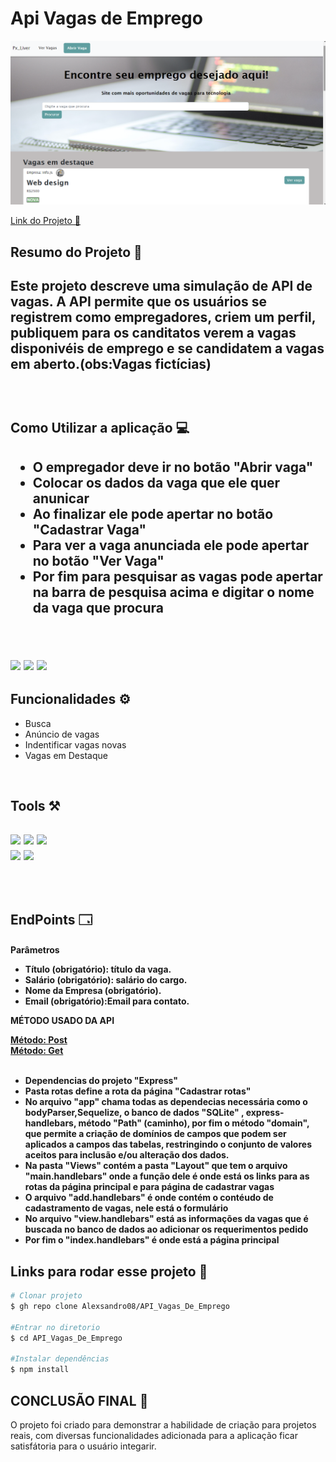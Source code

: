    <h1>Api Vagas de Emprego</h1>

<img src="./img/img.png"><br>

<a href="https://shy-moon-6673.fly.dev/" target="_blank">Link do Projeto 🔗</a><br>

<h2>Resumo do Projeto 🧾<h2>
<p>Este projeto descreve uma simulação de API de vagas. A API permite que os usuários se registrem como empregadores, criem um perfil, publiquem  para os canditatos verem a vagas disponivéis de emprego e se candidatem a vagas em aberto.(obs:Vagas fictícias)</p><br>


<h2>Como Utilizar a aplicação 💻<h2>
<ul>
    <li>O empregador deve ir no botão "Abrir vaga"</li>
    <li>Colocar os dados da vaga que ele quer anunicar</li>
    <li>Ao finalizar ele pode apertar no botão "Cadastrar Vaga"</li>
    <li>Para ver a vaga anunciada ele pode apertar no botão "Ver Vaga"</li>
    <li>Por fim para pesquisar as vagas pode apertar na barra de pesquisa acima e digitar o nome da vaga que procura</li>

    

</ul> <br>

<img src="./img/api03.gif"> <img src="./img/api01.gif"> <img src="./img/api02.gif"> <br>

<h2>Funcionalidades ⚙️</h2>
 <ul>
 <li>Busca</li> 
 <li>Anúncio de vagas</li>
 <li>Indentificar vagas novas</li>
 <li>Vagas em Destaque</li>
</ul><br>
 


<h2>Tools ⚒️<h2>
<img src="https://img.shields.io/badge/Node.js-43853D?style=for-the-badge&logo=node.js&logoColor=white"> 
<img src="https://img.shields.io/badge/Express.js-404D59?style=for-the-badge">
<img src="https://img.shields.io/badge/SQLite-07405E?style=for-the-badge&logo=sqlite&logoColor=white"><br> 
<img src="https://img.shields.io/badge/Bootstrap-563D7C?style=for-the-badge&logo=bootstrap&logoColor=white"> 
<img src="https://img.shields.io/badge/CSS3-1572B6?style=for-the-badge&logo=css3&logoColor=white">

<br><h2>EndPoints 🗔</h2>
<h4>Parâmetros
<ul>
    <li>Título (obrigatório): título da vaga.</li>
    <li>Salário (obrigatório): salário do cargo.</li>
    <li>Nome da Empresa (obrigatório).
    <li>Email (obrigatório):Email para contato.</li>
</ul>
<p>MÉTODO USADO DA API</p>
 <a href="#">Método: Post</a><br>
 <a href="#">Método: Get</a>


<ul> <br>
    <li>Dependencias do projeto "Express"</li>
    <li>Pasta rotas define a rota da página "Cadastrar rotas"</li>
    <li>No arquivo "app" chama todas as dependecias necessária como o bodyParser,Sequelize, o banco de dados "SQLite" , express-handlebars, método "Path" (caminho), por fim o método "domain", que permite a criação de domínios de campos que podem ser aplicados a campos das tabelas, restringindo o conjunto de valores aceitos para inclusão e/ou alteração dos dados.
    <li>Na pasta "Views" contém a pasta "Layout" que tem o arquivo "main.handlebars" onde a função dele é onde está os links para as rotas da página principal e para página de cadastrar vagas</li>
    <li>O arquivo "add.handlebars" é onde contém o contéudo de cadastramento de vagas, nele está o formulário</li>
    <li>No arquivo "view.handlebars" está as informações da vagas que é buscada no banco de dados ao adicionar os requerimentos pedido</li>
    <li>Por fim o "index.handlebars" é onde está a página principal</li>
</ul>

<h2>Links para rodar esse projeto 🔗</h2>

````bash
# Clonar projeto
$ gh repo clone Alexsandro08/API_Vagas_De_Emprego

#Entrar no diretorio
$ cd API_Vagas_De_Emprego

#Instalar dependências
$ npm install

````

<h2>CONCLUSÃO FINAL 📝</h2>
<p>O projeto foi criado para demonstrar a habilidade de criação para projetos reais, com diversas funcionalidades adicionada para a aplicação ficar satisfátoria para o usuário integarir.</p>
